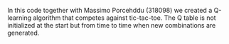 In this code together with Massimo Porcehddu (318098) we created a Q-learning algorithm that competes against tic-tac-toe. The Q table is not initialized at the start but from time to time when new combinations are generated.
